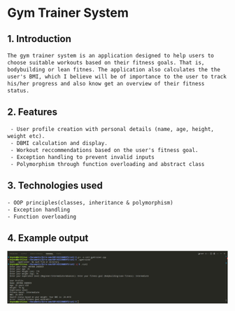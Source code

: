 # Gym Trainer System

## 1. Introduction
    The gym trainer system is an application designed to help users to choose suitable workouts based on their fitness goals. That is, bodybuilding or lean fitnes. The application also calculates the the user's BMI, which I believe will be of importance to the user to track his/her progress and also know get an overview of their fitness status.

## 2. Features
     - User profile creation with personal details (name, age, height, weight etc).
     - DBMI calculation and display.
     - Workout reccommendations based on the user's fitness goal.
     - Exception handling to prevent invalid inputs
     - Polymorphism through function overloading and abstract class

## 3. Technologies used
    - OOP principles(classes, inheritance & polymorphism)
    - Exception handling
    - Function overloading

## 4. Example output

![SCREENSHOT](/screenshots/input_result.png)